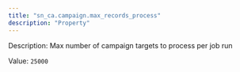 ```yaml
---
title: "sn_ca.campaign.max_records_process"
description: "Property"
---
```


Description: Max number of campaign targets to process per job run

Value: `25000`